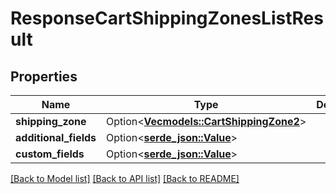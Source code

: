 # ResponseCartShippingZonesListResult

## Properties

Name | Type | Description | Notes
------------ | ------------- | ------------- | -------------
**shipping_zone** | Option<[**Vec<models::CartShippingZone2>**](Cart_ShippingZone2.md)> |  | [optional]
**additional_fields** | Option<[**serde_json::Value**](.md)> |  | [optional]
**custom_fields** | Option<[**serde_json::Value**](.md)> |  | [optional]

[[Back to Model list]](../README.md#documentation-for-models) [[Back to API list]](../README.md#documentation-for-api-endpoints) [[Back to README]](../README.md)


